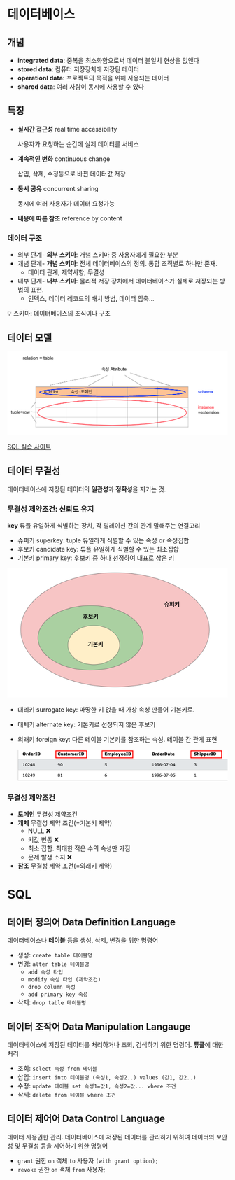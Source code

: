 # 데이터베이스

## 개념

- **integrated data**: 중복을 최소화함으로써 데이터 불일치 현상을 없앤다
- **stored data**: 컴퓨터 저장장치에 저장된 데이터
- **operationl data**: 프로젝트의 목적을 위해 사용되는 데이터
- **shared data**: 여러 사람이 동시에 사용할 수 있다

## 특징

- **실시간 접근성** real time accessibility
    
    사용자가 요청하는 순간에 실제 데이터를 서비스
    
- **계속적인 변화** continuous change
    
    삽입, 삭제, 수정등으로 바뀐 데이터값 저장
    
- **동시 공유** concurrent sharing
    
    동시에 여러 사용자가 데이터 요청가능
    
- **내용에 따른 참조** reference by content

### 데이터 구조

- 외부 단계- **외부 스키마**: 개념 스키마 중 사용자에게 필요한 부분
- 개념 단계- **개념 스키마**: 전체 데이터베이스의 정의. 통합 조직별로 하나만 존재.
    - 데이터 관계, 제약사항, 무결성
- 내부 단계- **내부 스키마**: 물리적 저장 장치에서 데이터베이스가 실제로 저장되는 방법의 표현.
    - 인덱스, 데이터 레코드의 배치 방법, 데이터 압축...

<aside>
💡 스키마: 데이터베이스의 조직이나 구조

</aside>

## 데이터 모델

![데이터테이블](./image/db1.png)

[SQL 실습 사이트]([https://www.w3schools.com/sql/trysql.asp?filename=trysql_select_all](https://www.w3schools.com/sql/trysql.asp?filename=trysql_select_all))

## 데이터 무결성

데이터베이스에 저장된 데이터의 **일관성**과 **정확성**을 지키는 것.

### 무결성 제약조건: 신뢰도 유지

**key** 튜플 유일하게 식별하는 장치, 각 릴레이션 간의 관계 말해주는 연결고리

- 슈퍼키 superkey: tuple 유일하게 식별할 수 있는 속성 or 속성집합
- 후보키 candidate key: 튜플 유일하게 식별할 수 있는 최소집합
- 기본키 primary key: 후보키 중 하나 선정하여 대표로 삼은 키

![키 관계](./image/db2.png)

- 대리키 surrogate key: 마땅한 키 없을 때 가상 속성 만들어 기본키로.
- 대체키 alternate key: 기본키로 선정되지 않은 후보키
- 외래키 foreign key: 다른 테이블 기본키를 참조하는 속성. 테이블 간 관계 표현
    
    ![외래키 예시](./image/db3.png)
    

### 무결성 제약조건

- **도메인** 무결성 제약조건
- **개체** 무결성 제약 조건(=기본키 제약)
    - NULL ❌
    - 키값 변동 ❌
    - 최소 집합. 최대한 적은 수의 속성만 가짐
    - 문제 발생 소지 ❌
- **참조** 무결성 제약 조건(=외래키 제약)

# SQL

## 데이터 정의어 Data Definition Language

데이터베이스나 **테이블** 등을 생성, 삭제, 변경을 위한 명령어

- 생성: `create table 테이블명`
- 변경: `alter table 테이블명`
    - `add 속성 타입`
    - `modify 속성 타입 (제약조건)`
    - `drop column 속성`
    - `add primary key 속성`
- 삭제: `drop table 테이블명`

## 데이터 조작어 Data Manipulation Langauge

데이터베이스에 저장된 데이터를 처리하거나 조회, 검색하기 위한 명령어. **튜플**에 대한 처리

- 조회: `select 속성 from 테이블`
- 삽입: `insert into 테이블명 (속성1, 속성2..) values (값1, 값2..)`
- 수정: `update 테이블 set 속성1=값1, 속성2=값... where 조건`
- 삭제: `delete from 테이블 where 조건`

## 데이터 제어어 Data Control Language

데이터 사용권한 관리. 데이터베이스에 저장된 데이터를 관리하기 위하여 데이터의 보안성 및 무결성 등을 제어하기 위한 명령어

- `grant` 권한 `on` 객체 `to` 사용자 `(with grant option);`
- `revoke` 권한 `on` 객체 `from` 사용자;